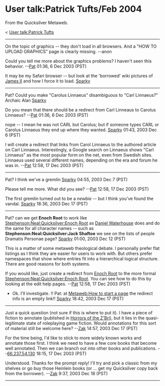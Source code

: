 
# User talk:Patrick Tufts/Feb 2004

From the Quicksilver Metaweb.

< [User talk:Patrick Tufts](/user-talk-patrick-tufts)


---



On the topic of graphics -- they don't load in all browsers. And a "HOW TO UPLOAD GRAPHICS" page is clearly missing. --anon

 Could you tell me more about the graphics problems? I haven't seen this behavior. --[Pat](/user-patrick-tufts) 01:36, 6 Dec 2003 (PST)

 It may be my Safari browser -- but look at the 'borrowed' wiki pictures of [James II](/james-ii) and how I force it to load. [Sparky](/user-stsparky)



---


Pat? Could you make "Carolus Linnaeus" disambiguous to "Carl Linnaeus?" Archaic Alan [Sparky](/user-stsparky)

 Do you mean that there should be a redirect from Carl Linneaus to Carolus Linnaeus? --[Pat](/user-patrick-tufts) 01:36, 6 Dec 2003 (PST)

nope -- I mean he was not CARL but Carolus; but if someone types CARL or Carolus Linnaeus they end up where they wanted. [Sparky](/user-stsparky) 01:43, 2003 Dec 6 (PST)

 I will create a redirect that links from Carol Linnaeus to the authored article on Carl Linnaeus. Interestingly, a Google search on Linnaeus shows "Carl Linnaeus" as the most popular form on the net, even from Swedish sites. Linnaeus used several different names, depending on the era and forum he was in. --[Pat](/user-patrick-tufts) 12:58, 17 Dec 2003 (PST)


---


Pat? I think we've a gremlin [Sparky](/user-stsparky) 04:55, 2003 Dec 7 (PST) 

 Please tell me more. What did you see? --[Pat](/user-patrick-tufts) 12:58, 17 Dec 2003 (PST)

 The first gremlin turned out to be a *newbie* -- but I think you've found the vandal. [Sparky](/user-stsparky) 18:36, 2003 Dec 17 (PST)


---


Pat? can we get **Enoch Root** to work like [Stephenson:Neal:Quicksilver:Enoch Root](/stephenson-neal-quicksilver-enoch-root) as [Daniel Waterhouse](/daniel-waterhouse) does and do the same for all character names -- such as **Stephenson:Neal:Quicksilver:Jack Shaftoe** we see on the lists of people Dramatis Personae page? [Sparky](/user-stsparky) 01:00, 2003 Dec 12 (PST)

 This is a matter of some metaweb theological debate. I personally prefer flat listings as I think they are easier for users to work with. But others prefer namespaces that show where entries fit into a hierarchical logical structure. There are good reasons for both systems.

 If you would like, just create a redirect from [Enoch Root](/enoch-root) to the more formal [Stephenson:Neal:Quicksilver:Enoch Root](/stephenson-neal-quicksilver-enoch-root). You can see how to do this by looking at the edit help pages. --[Pat](/user-patrick-tufts) 12:58, 17 Dec 2003 (PST)

* Ok. I'll investigate. !! Pat: at [Metaweb:How to start a page](/metaweb-how-to-start-a-page) the redirect info is an empty link!! [Sparky](/user-stsparky) 18:42, 2003 Dec 17 (PST)


---


Just a quick question (not sure if this is where to put it). I have a piece of fiction to annotate (published in [Horrors of the Z'Bri](/http-www-dp9-com-products-dp9-806-htm)), but it lies in the quasi-legitimate state of roleplaying game fiction. Would annotations for this sort of material still be welcome here? --[Zak](/user-zak-arntson) 14:57, 2003 Dec 17 (PST)

 For the time being, I'd like to stick to more widely known works and annotate those first. I think we need to have a few core books that become well annotated. Then we can branch out into other books and publications. --[66.237.54.130](/user-66-237-54-130) 18:15, 17 Dec 2003 (PST)

 Understood. Thanks for the prompt reply! I'll try and pick a classic from my shelves or go buy those Heinlein books (or ... get my Quicksilver copy back from the borrower). --[Zak](/user-zak-arntson) 9:37, 2003 Dec 18 (PST)


---
